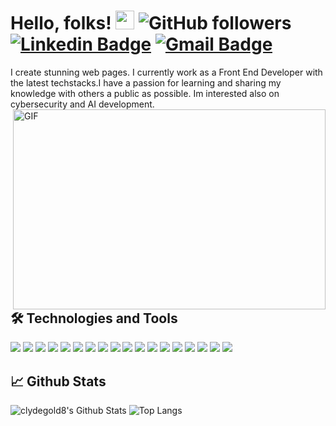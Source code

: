 # Hello, folks! <img src="https://raw.githubusercontent.com/MartinHeinz/MartinHeinz/master/wave.gif" width="30px"> ![GitHub followers](https://img.shields.io/github/followers/clydegold8?label=Follow%20me%21&logo=github&style=flat-square) [![Linkedin Badge](https://img.shields.io/badge/-ClydeIan-blue?style=flat&logo=Linkedin&logoColor=white&link=https://www.linkedin.com/in/clyde-ian-acaso-1a3339b1)](https://www.linkedin.com/in/clyde-ian-acaso-1a3339b1) [![Gmail Badge](https://img.shields.io/badge/-ian.clyde24-c14438?style=flat&logo=Gmail&logoColor=white&link=mailto:ian.clyde24@gmail.com)](mailto:ian.clyde24@gmail.com)
I create stunning web pages. I currently work as a Front End Developer with the latest techstacks.I have a passion for learning and sharing my knowledge with others a public as possible. Im interested also on cybersecurity and AI development. 
<img align="right" alt="GIF" src="https://github.com/abhisheknaiidu/abhisheknaiidu/blob/master/code.gif?raw=true" width="500" height="320" />

## :hammer_and_wrench: Technologies and Tools
<img src="https://img.shields.io/static/v1?style=flat-square&label=Linux&message=OS&color=blue&logo=linux"> <img src="https://img.shields.io/static/v1?style=flat-square&label=Windows&message=OS&color=blue&logo=windows"> <img src="https://img.shields.io/static/v1?style=flat-square&label=Angular&message=@latest&color=blue&logo=angular"> <img src="https://img.shields.io/static/v1?style=flat-square&label=React&message=@latest&color=blue&logo=react"> <img src="https://img.shields.io/static/v1?style=flat-square&label=Redux&message=@latest&color=blue&logo=redux"> <img src="https://img.shields.io/static/v1?style=flat-square&label=SASS&message=@latest&color=blue&logo=sass"> <img src="https://img.shields.io/static/v1?style=flat-square&label=Material-UI&message=@latest&color=blue&logo=material-ui"> <img src="https://img.shields.io/static/v1?style=flat-square&label=Node.js&message=@latest&color=blue&logo=node.js"> <img src="https://img.shields.io/static/v1?style=flat-square&label=Github&message=Project-Versioning&color=blue&logo=git"> <img src="https://img.shields.io/static/v1?style=flat-square&label=Gitlab&message=Project-Versioning&color=blue&logo=gitlab"> <img src="https://img.shields.io/static/v1?style=flat-square&label=Bootstrap&message=CSS-Framework&color=blue&logo=bootstrap"> <img src="https://img.shields.io/static/v1?style=flat-square&label=CSS3&message=CSS-Mastered&color=blue&logo=css3"> <img src="https://img.shields.io/static/v1?style=flat-square&label=HTML5&message=HTML5-Developer&color=blue&logo=html5"> <img src="https://img.shields.io/static/v1?style=flat-square&label=Javascript&message=javascript-Developer&color=blue&logo=javascript"> <img src="https://img.shields.io/static/v1?style=flat-square&label=PHP&message=PHP-Developer&color=blue&logo=php"> <img src="https://img.shields.io/static/v1?style=flat-square&label=Android&message=Developer&color=blue&logo=android"> <img src="https://img.shields.io/static/v1?style=flat-square&label=Ionic&message=Developer&color=blue&logo=ionic">  <img src="https://img.shields.io/static/v1?style=flat-square&label=Wordoress&message=Developer&color=blue&logo=wordpress"> 

## :chart_with_upwards_trend: Github Stats
![clydegold8's Github Stats](https://github-readme-stats.vercel.app/api?username=clydegold8&show_icons=true&theme=dark&hide=contribs&layout=compact) 
![Top Langs](https://github-readme-stats.vercel.app/api/top-langs/?username=clydegold8&layout=compact&theme=dark)

<!--

![clydegold8's Github Stats](https://github-readme-stats.vercel.app/api?username=clydegold8&show_icons=true&theme=radical&hide=contribs,issues)
[![Top Langs](https://github-readme-stats.vercel.app/api/top-langs/?username=clydegold8&layout=compact)](https://github.com/anuraghazra/github-readme-stats)
**clydegold8/clydegold8** is a ✨ _special_ ✨ repository because its `README.md` (this file) appears on your GitHub profile.

Here are some ideas to get you started:

- 🔭 I’m currently working on ...
- 🌱 I’m currently learning ...
- 👯 I’m looking to collaborate on ...
- 🤔 I’m looking for help with ...
- 💬 Ask me about ...
- 📫 How to reach me: ...
- 😄 Pronouns: ...
- ⚡ Fun fact: ...
-->
